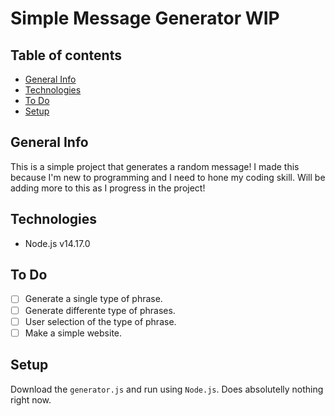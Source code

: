 Simple Message Generator WIP
========================
## Table of contents
* [General Info](#general-info)
* [Technologies](#technologies)
* [To Do](#to-do)
* [Setup](#setup)


## General Info
This is a simple project that generates a random message! I made this because I'm new to programming and I need to hone my coding skill. Will be adding more to this as I progress in the project!

## Technologies
* Node.js v14.17.0

## To Do
- [ ] Generate a single type of phrase.
- [ ] Generate differente type of phrases.
- [ ] User selection of the type of phrase.
- [ ] Make a simple website.

## Setup
Download the `generator.js` and run using `Node.js`.
Does absolutelly nothing right now.